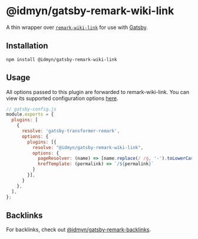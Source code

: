 # @idmyn/gatsby-remark-wiki-link

A thin wrapper over
[`remark-wiki-link`](https://github.com/landakram/remark-wiki-link) for use with
[Gatsby](https://github.com/gatsbyjs/gatsby).

## Installation

`npm install @idmyn/gatsby-remark-wiki-link`

## Usage

All options passed to this plugin are forwarded to remark-wiki-link. You can
view its supported configuration options
[here](https://github.com/landakram/remark-wiki-link#configuration-options).

``` javascript
// gatsby-config.js
module.exports = {
  plugins: [
    {
      resolve: 'gatsby-transformer-remark',
      options: {
        plugins: [{
          resolve: "@idmyn/gatsby-remark-wiki-link",
          options: {
            pageResolver: (name) => [name.replace(/ /g, '-').toLowerCase()],
            hrefTemplate: (permalink) => `/${permalink}`
          }
        }],
      }
    },
  ],
};
```

## Backlinks

For backlinks, check out
[@idmyn/gatsby-remark-backlinks](https://github.com/idmyn/gatsby-remark-backlinks).
